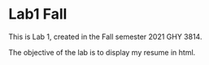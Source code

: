 # Lab1 Fall
This is Lab 1, created in the Fall semester 2021 GHY 3814.

The objective of the lab is to display my resume in html.
